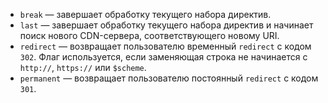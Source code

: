 * `break` — завершает обработку текущего набора директив.
* `last` — завершает обработку текущего набора директив и начинает поиск нового CDN-сервера, соответствующего новому URI.
* `redirect` — возвращает пользователю временный `redirect` с кодом `302`. Флаг используется, если заменяющая строка не начинается с `http://`, `https://` или `$scheme`.
* `permanent` — возвращает пользователю постоянный `redirect` с кодом `301`.